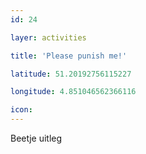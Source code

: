 ```yaml
---
id: 24

layer: activities

title: 'Please punish me!'

latitude: 51.20192756115227

longitude: 4.851046562366116

icon:
---
```


Beetje uitleg

